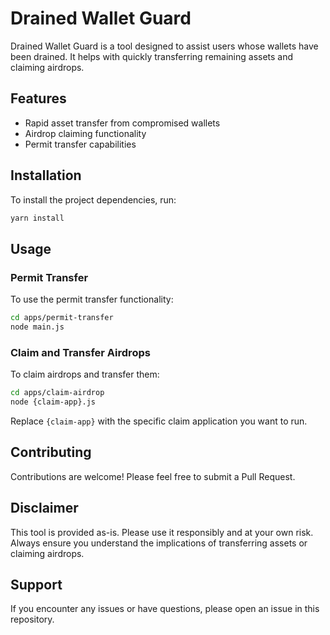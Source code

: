 # Drained Wallet Guard

Drained Wallet Guard is a tool designed to assist users whose wallets have been drained. It helps with quickly transferring remaining assets and claiming airdrops.

## Features

- Rapid asset transfer from compromised wallets
- Airdrop claiming functionality
- Permit transfer capabilities

## Installation

To install the project dependencies, run:
```bash
yarn install
```


## Usage

### Permit Transfer

To use the permit transfer functionality:
```bash
cd apps/permit-transfer
node main.js
```


### Claim and Transfer Airdrops

To claim airdrops and transfer them:
```bash
cd apps/claim-airdrop
node {claim-app}.js
```
Replace `{claim-app}` with the specific claim application you want to run.

## Contributing

Contributions are welcome! Please feel free to submit a Pull Request.

## Disclaimer

This tool is provided as-is. Please use it responsibly and at your own risk. Always ensure you understand the implications of transferring assets or claiming airdrops.

## Support

If you encounter any issues or have questions, please open an issue in this repository.